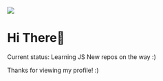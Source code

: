 ![](https://komarev.com/ghpvc/?username=zaid-ahmad)

# Hi There👋 

Current status: Learning JS
New repos on the way :)

Thanks for viewing my profile! :) 
